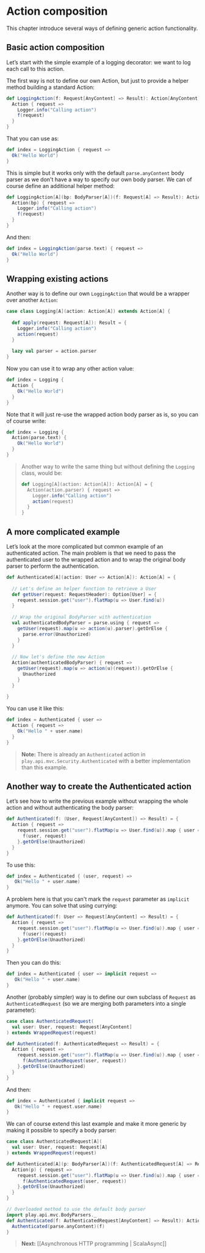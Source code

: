 # Action composition

This chapter introduce several ways of defining generic action functionality.

## Basic action composition

Let’s start with the simple example of a logging decorator: we want to log each call to this action.

The first way is not to define our own Action, but just to provide a helper method building a standard Action:

```scala
def LoggingAction(f: Request[AnyContent] => Result): Action[AnyContent] = {
  Action { request =>
    Logger.info("Calling action")
    f(request)
  }
}
```

That you can use as:

```scala
def index = LoggingAction { request =>
  Ok("Hello World")    
}
```

This is simple but it works only with the default `parse.anyContent` body parser as we don't have a way to specify our own body parser. We can of course define an additional helper method:

```scala
def LoggingAction[A](bp: BodyParser[A])(f: Request[A] => Result): Action[A] = {
  Action(bp) { request =>
    Logger.info("Calling action")
    f(request)
  }
}
```

And then:

```scala
def index = LoggingAction(parse.text) { request =>
  Ok("Hello World")    
}
```

## Wrapping existing actions

Another way is to define our own `LoggingAction` that would be a wrapper over another `Action`:

```scala
case class Logging[A](action: Action[A]) extends Action[A] {
  
  def apply(request: Request[A]): Result = {
    Logger.info("Calling action")
    action(request)
  }
  
  lazy val parser = action.parser
}
```

Now you can use it to wrap any other action value:

```scala
def index = Logging { 
  Action { 
    Ok("Hello World")
  }
}
```

Note that it will just re-use the wrapped action body parser as is, so you can of course write:

```scala
def index = Logging { 
  Action(parse.text) { 
    Ok("Hello World")
  }
}
```

> Another way to write the same thing but without defining the `Logging` class, would be:
> 
> ```scala
> def Logging[A](action: Action[A]): Action[A] = {
>   Action(action.parser) { request =>
>     Logger.info("Calling action")
>     action(request)
>   }
> }
> ```

## A more complicated example

Let’s look at the more complicated but common example of an authenticated action. The main problem is that we need to pass the authenticated user to the wrapped action and to wrap the original body parser to perform the authentication.

```scala
def Authenticated[A](action: User => Action[A]): Action[A] = {
  
  // Let's define an helper function to retrieve a User
  def getUser(request: RequestHeader): Option[User] = {
    request.session.get("user").flatMap(u => User.find(u))
  }
  
  // Wrap the original BodyParser with authentication
  val authenticatedBodyParser = parse.using { request =>
    getUser(request).map(u => action(u).parser).getOrElse {
      parse.error(Unauthorized)
    }          
  }
  
  // Now let's define the new Action
  Action(authenticatedBodyParser) { request =>
    getUser(request).map(u => action(u)(request)).getOrElse {
      Unauthorized
    }
  }
  
}
```

You can use it like this:

```scala
def index = Authenticated { user =>
  Action { request =>
    Ok("Hello " + user.name)      
  }
}
```

> **Note:** There is already an `Authenticated` action in `play.api.mvc.Security.Authenticated` with a better implementation than this example.

## Another way to create the Authenticated action

Let’s see how to write the previous example without wrapping the whole action and without authenticating the body parser:

```scala
def Authenticated(f: (User, Request[AnyContent]) => Result) = {
  Action { request =>
    request.session.get("user").flatMap(u => User.find(u)).map { user =>
      f(user, request)
    }.getOrElse(Unauthorized)      
  }
}
```

To use this:

```scala
def index = Authenticated { (user, request) =>
   Ok("Hello " + user.name)    
}
```

A problem here is that you can't mark the `request` parameter as `implicit` anymore. You can solve that using currying:

```scala
def Authenticated(f: User => Request[AnyContent] => Result) = {
  Action { request =>
    request.session.get("user").flatMap(u => User.find(u)).map { user =>
      f(user)(request)
    }.getOrElse(Unauthorized)     
  }
}
```

Then you can do this:

```scala
def index = Authenticated { user => implicit request =>
   Ok("Hello " + user.name)    
}
```

Another (probably simpler) way is to define our own subclass of `Request` as `AuthenticatedRequest` (so we are merging both parameters into a single parameter):

```scala
case class AuthenticatedRequest(
  val user: User, request: Request[AnyContent]
) extends WrappedRequest(request)

def Authenticated(f: AuthenticatedRequest => Result) = {
  Action { request =>
    request.session.get("user").flatMap(u => User.find(u)).map { user =>
      f(AuthenticatedRequest(user, request))
    }.getOrElse(Unauthorized)            
  }
}
```

And then:

```scala
def index = Authenticated { implicit request =>
   Ok("Hello " + request.user.name)    
}
```

We can of course extend this last example and make it more generic by making it possible to specify a body parser:

```scala
case class AuthenticatedRequest[A](
  val user: User, request: Request[A]
) extends WrappedRequest(request)

def Authenticated[A](p: BodyParser[A])(f: AuthenticatedRequest[A] => Result) = {
  Action(p) { request =>
    request.session.get("user").flatMap(u => User.find(u)).map { user =>
      f(AuthenticatedRequest(user, request))
    }.getOrElse(Unauthorized)      
  }
}

// Overloaded method to use the default body parser
import play.api.mvc.BodyParsers._
def Authenticated(f: AuthenticatedRequest[AnyContent] => Result): Action[AnyContent]  = {
  Authenticated(parse.anyContent)(f)
}
```

> **Next:** [[Asynchronous HTTP programming | ScalaAsync]]